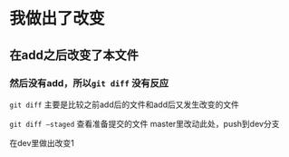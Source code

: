# 我做出了改变

## 在add之后改变了本文件

### 然后没有add，所以`git diff` 没有反应

`git diff` 主要是比较之前add后的文件和add后又发生改变的文件

`git diff —staged` 查看准备提交的文件
master里改动此处，push到dev分支

在dev里做出改变1
